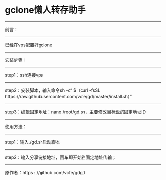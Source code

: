 # gclone懒人转存助手
<hr />
前言：
<hr />
已经在vps配置好gclone
<hr />
安装步骤：
<hr />
step1：ssh连接vps
<hr />
step2：安装脚本，输入命令sh -c“ $（curl -fsSL https://raw.githubusercontent.com/vcfe/gd/master/install.sh）”
<hr />
step3：编辑固定地址：nano /root/gd.sh，主要修改目标盘的固定地址ID
<hr />
使用方法：
<hr />
step1：输入./gd.sh启动脚本
<hr />
step2：输入分享链接地址，回车即开始往固定地址传输；
<hr />
原作者：https : //github.com/vcfe/gdgd
